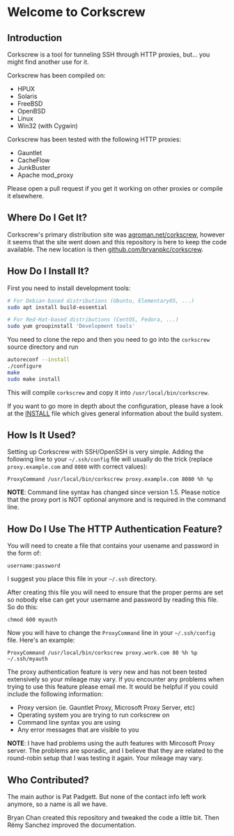 Welcome to Corkscrew
====================

## Introduction

Corkscrew is a tool for tunneling SSH through HTTP proxies, but... you might
find another use for it.

Corkscrew has been compiled on:

- HPUX
- Solaris
- FreeBSD
- OpenBSD
- Linux
- Win32 (with Cygwin)

Corkscrew has been tested with the following HTTP proxies:

- Gauntlet
- CacheFlow
- JunkBuster
- Apache mod_proxy

Please open a pull request if you get it working on other proxies or compile
it elsewhere.


## Where Do I Get It?

Corkscrew's primary distribution site was
[agroman.net/corkscrew](https://web.archive.org/web/20170510154150/http://agroman.net/corkscrew/),
however it seems that the site went down and this repository is here to keep
the code available. The new location is then
[github.com/bryanpkc/corkscrew](https://github.com/bryanpkc/corkscrew).


## How Do I Install It?

First you need to install development tools:

```bash
# For Debian-based distributions (Ubuntu, ElementaryOS, ...)
sudo apt install build-essential

# For Red-Hat-based distributions (CentOS, Fedora, ...)
sudo yum groupinstall 'Development tools'
```

You need to clone the repo and then you need to go into the `corkscrew` source
directory and run

```bash
autoreconf --install
./configure
make
sudo make install
```

This will compile `corkscrew` and copy it into `/usr/local/bin/corkscrew`.

If you want to go more in depth about the configuration, please have a look at
the [INSTALL](./INSTALL) file which gives general information about the build
system.


## How Is It Used?

Setting up Corkscrew with SSH/OpenSSH is very simple. Adding
the following line to your `~/.ssh/config` file will usually do
the trick (replace `proxy.example.com` and `8080` with correct values):

```text
ProxyCommand /usr/local/bin/corkscrew proxy.example.com 8080 %h %p
```

**NOTE**: Command line syntax has changed since version 1.5. Please
notice that the proxy port is NOT optional anymore and is required
in the command line.


## How Do I Use The HTTP Authentication Feature?

You will need to create a file that contains your usename and password
in the form of:

```text
username:password
```

I suggest you place this file in your `~/.ssh` directory.

After creating this file you will need to ensure that the proper perms
are set so nobody else can get your username and password by reading
this file. So do this:

```text
chmod 600 myauth
```

Now you will have to change the `ProxyCommand` line in your `~/.ssh/config`
file. Here's an example:

```text
ProxyCommand /usr/local/bin/corkscrew proxy.work.com 80 %h %p ~/.ssh/myauth
```

The proxy authentication feature is very new and has not been tested
extensively so your mileage may vary. If you encounter any problems
when trying to use this feature please email me. It would be helpful
if you could include the following information:

- Proxy version (ie. Gauntlet Proxy, Microsoft Proxy Server, etc)
- Operating system you are trying to run corkscrew on
- Command line syntax you are using
- Any error messages that are visible to you

**NOTE**: I have had problems using the auth features with Mircosoft Proxy
server. The problems are sporadic, and I believe that they are related
to the round-robin setup that I was testing it again. Your mileage may
vary.


## Who Contributed?

The main author is Pat Padgett. But none of the contact info left work anymore,
so a name is all we have.

Bryan Chan created this repository and tweaked the code a little bit. Then
Rémy Sanchez improved the documentation.
